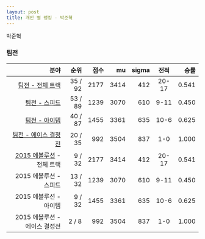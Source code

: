```yaml
---
layout: post
title: 개인 별 랭킹 - 박준혁
---
```


박준혁


### 팀전

| 분야 | 순위 | 점수 | mu | sigma | 전적 | 승률 |
|---:|---:|---:|---:|---:|:---:|---:|
| [팀전 - 전체 트랙](../team-full) | 35 / 92 | 2177 | 3414 | 412 | 20-17 | 0.541 |
| [팀전 - 스피드](../team-speed) | 53 / 89 | 1239 | 3070 | 610 | 9-11 | 0.450 |
| [팀전 - 아이템](../team-item) | 40 / 87 | 1455 | 3361 | 635 | 10-6 | 0.625 |
| [팀전 - 에이스 결정전](../team-ace) | 20 / 35 | 992 | 3504 | 837 | 1-0 | 1.000 |
| [2015 에볼루션](../t2015_1) - 전체 트랙 | 9 / 32 | 2177 | 3414 | 412 | 20-17 | 0.541 |
| 2015 에볼루션 - 스피드 | 13 / 32 | 1239 | 3070 | 610 | 9-11 | 0.450 |
| 2015 에볼루션 - 아이템 | 9 / 32 | 1455 | 3361 | 635 | 10-6 | 0.625 |
| 2015 에볼루션 - 에이스 결정전 | 2 / 8 | 992 | 3504 | 837 | 1-0 | 1.000 |
